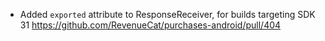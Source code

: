 - Added `exported` attribute to ResponseReceiver, for builds targeting SDK 31
  https://github.com/RevenueCat/purchases-android/pull/404
